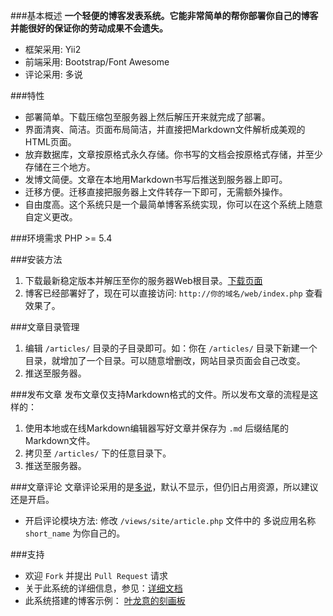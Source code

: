 ###基本概述
**一个轻便的博客发表系统。它能非常简单的帮你部署你自己的博客并能很好的保证你的劳动成果不会遗失。**
* 框架采用: Yii2
* 前端采用: Bootstrap/Font Awesome
* 评论采用: 多说

###特性
* 部署简单。下载压缩包至服务器上然后解压开来就完成了部署。
* 界面清爽、简洁。页面布局简洁，并直接把Markdown文件解析成美观的HTML页面。
* 放弃数据库，文章按原格式永久存储。你书写的文档会按原格式存储，并至少存储在三个地方。
* 发博文简便。文章在本地用Markdown书写后推送到服务器上即可。
* 迁移方便。迁移直接把服务器上文件转存一下即可，无需额外操作。
* 自由度高。这个系统只是一个最简单博客系统实现，你可以在这个系统上随意自定义更改。

###环境需求
PHP >= 5.4

###安装方法
1. 下载最新稳定版本并解压至你的服务器Web根目录。[下载页面](https://github.com/waltye/blog/releases "Download blog")
2. 博客已经部署好了，现在可以直接访问: `http://你的域名/web/index.php` 查看效果了。

###文章目录管理
1. 编辑 `/articles/` 目录的子目录即可。如：你在 `/articles/` 目录下新建一个目录，就增加了一个目录。可以随意增删改，网站目录页面会自己改变。
2. 推送至服务器。

###发布文章
发布文章仅支持Markdown格式的文件。所以发布文章的流程是这样的：
1. 使用本地或在线Markdown编辑器写好文章并保存为 `.md` 后缀结尾的Markdown文件。
2. 拷贝至 `/articles/` 下的任意目录下。
3. 推送至服务器。

###文章评论
文章评论采用的是[多说](http://www.duoshuo.com/)，默认不显示，但仍旧占用资源，所以建议还是开启。
* 开启评论模块方法: 修改 `/views/site/article.php` 文件中的 多说应用名称 `short_name` 为你自己的。


###支持
* 欢迎 `Fork` 并提出 `Pull Request` 请求
* 关于此系统的详细信息，参见：[详细文档](http://www.yelongyi.com/site/article?dir=%E5%B7%A5%E5%85%B7%E6%8C%87%E5%8D%97&name=%E7%AE%80%E6%98%93%E5%8D%9A%E5%AE%A2%E5%8F%91%E5%B8%83%E7%B3%BB%E7%BB%9F%E4%BD%BF%E7%94%A8%E6%8C%87%E5%8D%97)
* 此系统搭建的博客示例： [叶龙意的刻画板](http://www.yelongyi.com)